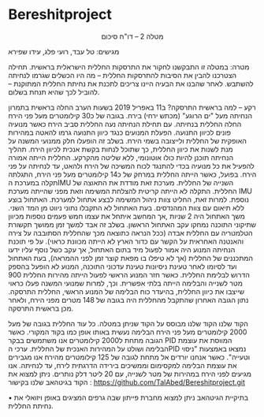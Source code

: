# Bereshitproject

<p align="center">
    מטלה 2 – דו"ח סיכום
    
מגישים: טל עבד, רועי פלג, עידו שפירא
</p>

מטרה:
במטלה זו התבקשנו לחקור את התרסקות החללית הישראלית בראשית. תחילה הצטרכנו להבין את הסיבות להתרסקות החללית – מה היו הכשלים שגרמו לנחיתה להשתבש.
לאחר שהבנו את הבעיה היינו צריכים לתכנת את נחיתת החללית המתוקנת – להוביל לכך שהיא תנחת בשלום.

רקע – למה בראשית התרסקה?
ב11 באפריל 2019 בשעות הערב החלה בראשית בתמרון הנחיתה מעל "ים הרוגע" (מכתש ירחי) בירח. בגובה של כ30 קילומטרים מעל פני הירח החלה החללית בנחיתה. עם תחילת הנחיתה נעה החללית סביב הירח כאשר מנועיה פונים לכיוון התנועה. הפעלת המנועים כנגד כיוון התנועה גרמו להאטה במהירות האופקית של החללית ולייצובה בשמי הירח. בשלב זה הופעלו חלק ממנועי המשנה על מנת לשנות את כיוון החללית, כך שתוכל לנחות בקשת אנכית לכיוון הירח. תהליך הנחיתה תוכנן להיות כולו אוטונומי, ללא שליטה מהקרקע. החללית הייתה אמורה להפעיל את כל מנועיה בכדי להתנגד לכוח המשיכה של הירח ולהאט, עד לנחיתה על פני הירח.
בפועל, כאשר הייתה החללית במרחק של כ14 קילומטרים מעל פני הירח, התגלתה תקלה במערכת הIMU השנייה של החללית. מערכת זאת מודדת את התאוצה של החללית. התקלה לא הייתה קריטית להצלחת המשימה וזאת מפני שהייתה מערכת IMU נוספת. למרות זאת, החליט צוות ניהול המשימה לבצע אתחול למערכת. האתחול בוצע ללא תיאום עם צוות המהנדסים.
בעת האתחול לא התקבלו נתוני ניווט מן המד השני. משך האתחול היה 2 שניות ,אך המחשב איתחל את עצמו חמש פעמים נוספות מכיוון שתיקוני התוכנה נמחקו עקב האתחול הראשון. בשלב זה אבד למשך זמן ממושך תקשורת הטלמטריה עם החללית אבדה (ככל הנראה כתוצאה מכך שהחללית הסתובבה על צירה והאנטנה האחראית על הקשר עם כדור הארץ לא הייתה מכוונת כראוי).
על פי תוכנת הנחיתה המנוע היה אמור לפעול מיד בתום האתחול, אך עקב כשל נוסף עליו ידעו המתכננים של החללית (אך לא טיפלו בו מפאת קוצר זמן לפני ההמראה), בעת האתחול ועד לסיומו לאחר טעינת ניסיונות טעינת עדכוני התוכנה, המנוע לא הופעל בהספק הדרוש לבלימת החללית. כאשר חזר המנוע הראשי לפעול הייתה מהירות החללית 900 מטר לשנייה והבלימה הייתה בלתי אפשרית. וכך, למרות שמנועי המשנה פעלו כראוי שייצבו את כיוון החללית, בהיעדר כוח הבלימה של המנוע הראשי, החללית התרסקה. נתון הגובה האחרון שהתקבל מהחללית היה בגובה של 148 מטרים מפני הירח, ולאחר מכן בראשית התרסקה.

הקוד שלנו
הקוד שלנו מבוסס על הקוד שניתן במטלה. כל עוד החללית בגובה של מעל 2000 קילומטרים מעל פני הירח הבלימה נעשית באותו אופן כמו בקוד המקורי.
כאשר הגובה מתחת ל2000 קילומטרים אנו משתמשים בבקר PID המווסת את עוצמת הבלימה ושולט על המהירות האנכית של החללית. ערכי הPID נמצאו באמצעות "ניסוי וטעייה".
כאשר אנחנו יורדים אל מתחת לגובה של 125 קילומטרים מהירח אנו מגבירים את עוצמת הבלימה למקסימום וממשיכים בירידה הדרגתית לירח, עד לנחיתה.
אנו מגיעים לפני הירח במהירות של מטר לשנייה, עם 20 ליטר דלק נותרים.
ניתן למצוא את הקוד בגיטהאב שלנו בקישור : https://github.com/TalAbed/Bereshitproject.git

•	בתיקיית הגיטהאב ניתן למצוא מחברת פייתון שבה גרפים המציגים באופן ויזואלי את נחיתת החללית.

